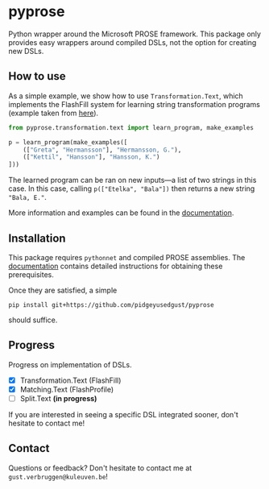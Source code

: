 # pyprose

Python wrapper around the Microsoft PROSE framework. This package only provides easy wrappers around compiled DSLs, not the option for creating new DSLs.

## How to use

As a simple example, we show how to use `Transformation.Text`, which implements the FlashFill system for learning string  transformation programs (example taken from  [here](https://microsoft.github.io/prose/documentation/transformation-text/intro/)).

```python
from pyprose.transformation.text import learn_program, make_examples

p = learn_program(make_examples([
    (["Greta", "Hermansson"], "Hermansson, G."),
    (["Kettil", "Hansson"], "Hansson, K.")
]))
```

The learned program can be ran on new inputs—a list of two strings in this case. In this case, calling `p(["Etelka", "Bala"])` then returns a new string `"Bala, E."`.

More information and examples can be found in the [documentation](https://pyprose.readthedocs.io/en/latest/).

## Installation

This package requires ``pythonnet`` and compiled PROSE assemblies. The [documentation](https://pyprose.readthedocs.io/en/latest/install.html) contains detailed instructions for obtaining these prerequisites.

Once they are satisfied, a simple

```pip install git+https://github.com/pidgeyusedgust/pyprose```

should suffice.

## Progress

Progress on implementation of DSLs.

- [x] Transformation.Text (FlashFill)
- [x] Matching.Text (FlashProfile)
- [ ] Split.Text **(in progress)**

If you are interested in seeing a specific DSL integrated sooner, don't hesitate to contact me!

## Contact

Questions or feedback? Don't hesitate to contact me at `gust.verbruggen@kuleuven.be`!
